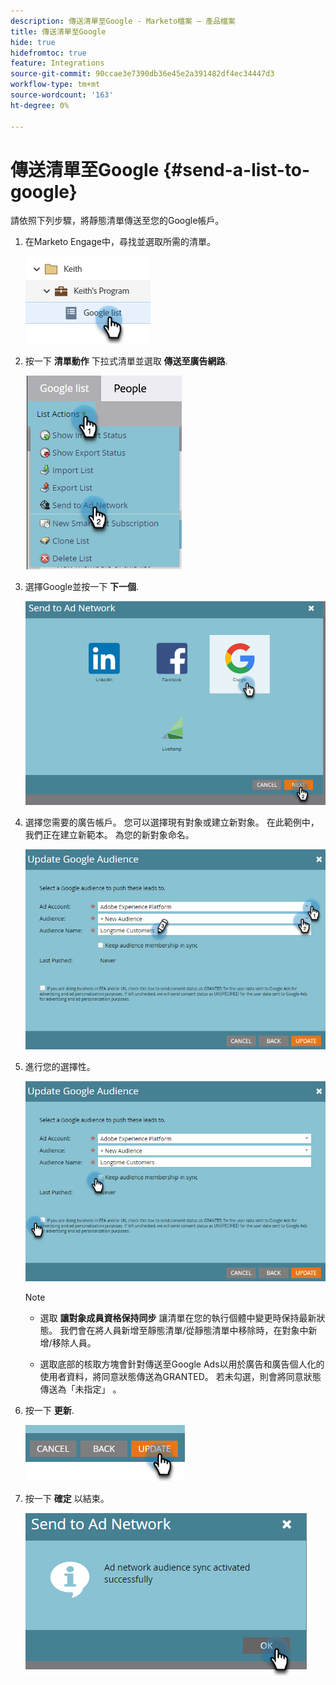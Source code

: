 ```yaml
---
description: 傳送清單至Google - Marketo檔案 — 產品檔案
title: 傳送清單至Google
hide: true
hidefromtoc: true
feature: Integrations
source-git-commit: 90ccae3e7390db36e45e2a391482df4ec34447d3
workflow-type: tm+mt
source-wordcount: '163'
ht-degree: 0%

---
```


# 傳送清單至Google {#send-a-list-to-google}

請依照下列步驟，將靜態清單傳送至您的Google帳戶。

1. 在Marketo Engage中，尋找並選取所需的清單。

   ![](assets/send-a-list-to-google-1.png)

1. 按一下 **清單動作** 下拉式清單並選取 **傳送至廣告網路**.

   ![](assets/send-a-list-to-google-2.png)

1. 選擇Google並按一下 **下一個**.

   ![](assets/send-a-list-to-google-3.png)

1. 選擇您需要的廣告帳戶。 您可以選擇現有對象或建立新對象。 在此範例中，我們正在建立新範本。 為您的新對象命名。

   ![](assets/send-a-list-to-google-4.png)

1. 進行您的選擇性。

   ![](assets/send-a-list-to-google-5.png)

   >[!NOTE]
   >
   >* 選取 **讓對象成員資格保持同步** 讓清單在您的執行個體中變更時保持最新狀態。 我們會在將人員新增至靜態清單/從靜態清單中移除時，在對象中新增/移除人員。
   >
   >* 選取底部的核取方塊會針對傳送至Google Ads以用於廣告和廣告個人化的使用者資料，將同意狀態傳送為GRANTED。 若未勾選，則會將同意狀態傳送為「未指定」 。

1. 按一下 **更新**.

   ![](assets/send-a-list-to-google-6.png)

1. 按一下 **確定** 以結束。

   ![](assets/send-a-list-to-google-7.png)
